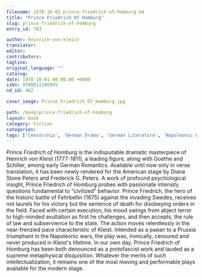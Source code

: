 ```yaml
---
filename: 1978-10-01-prince-friedrich-of-homburg.md
title: "Prince Friedrich Of Homburg"
slug: prince-friedrich-of-homburg
entry_id: 783

author: heinrich-von-kleist
translator: 
editor: 
contributors: 
tagline: 
original_language: ""
catalog: 
date: 1978-10-01 00:00:00 +0000 
isbn: 9780811206945
nd_id: 462

cover_image: Prince_Friedrich_Of_Homburg.jpg

path: /book/prince-friedrich-of-homburg
layout: book
category: Fiction
categories: 
tags: ['Censorship', 'German Drama', 'German Literature', 'Napoleonic Wars', 'Romanticism']
---
```

*Prince Friedrich of Homburg* is the indisputable dramatic masterpiece of Heinrich von Kleist (1777-1811), a leading figure, along with Goethe and Schiller, among early German Romantics. Available until now only in verse translation, it has been newly rendered for the American stage by Diana Stone Peters and Frederick G. Peters. A work of profound psychological insight, Prince Friedrich of Homburg probes with passionate intensity questions fundamental to "civilized" behavior. Prince Friedrich, the hero of the historic battle of Fehrbellin (1675) against the invading Swedes, receives not laurels for his victory but the sentence of death for disobeying orders in the field. Faced with certain execution, his mood swings from abject terror to high-minded exultation as first he challenges, and then accepts, the rule of law and subservience to the state. The action moves relentlessly in the near-frenzied pace characteristic of Kleist. Intended as a paean to a Prussia triumphant in the Napoleonic wars, the play was, ironically, censured and never produced in Kleist's lifetime. In our own day, Prince Friedrich of Homburg has been both denounced as a protofascist work and lauded as a supreme metaphysical disquisition. Whatever the merits of such intellectualization, it remains one of the most moving and performable plays available for the modern stage.





